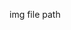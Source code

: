 img file path
<!--img file path
![Image](https://github.com/user-attachments/assets/462de1ac-c3c8-448c-96a4-610e3c7a63b3)
![Image](https://github.com/user-attachments/assets/07f2c71e-9196-41ae-bc47-0b53e1358cbf)
![Image](https://github.com/user-attachments/assets/ee8ba298-b055-4d68-a734-e07cdde6fb4f)
![Image](https://github.com/user-attachments/assets/c287d0b4-f82a-4d17-ae4a-c00335c3609a)
![Image](https://github.com/user-attachments/assets/f4e2da27-1025-4f8d-a1c6-421861dd5b84)
![Image](https://github.com/user-attachments/assets/3b4d0069-5529-4cfb-917d-fa009c89993f)
![Image](https://github.com/user-attachments/assets/03601ba4-839c-4a62-92c3-3b98cfe53492)
![Image](https://github.com/user-attachments/assets/3c8ea5d3-6e0d-4efd-bfbd-a4f71457b9c4)
![Image](https://github.com/user-attachments/assets/254aefd8-3a6b-45f3-9ed1-de343378276a)
![Image](https://github.com/user-attachments/assets/4abd4181-398a-44a7-8fc3-914c32c9e876)
-->
